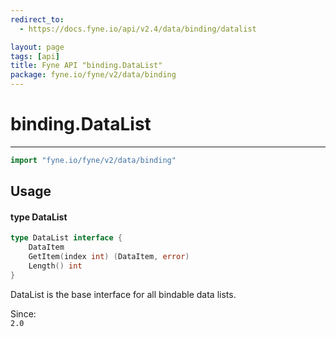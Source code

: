 ```yaml
---
redirect_to:
  - https://docs.fyne.io/api/v2.4/data/binding/datalist

layout: page
tags: [api]
title: Fyne API "binding.DataList"
package: fyne.io/fyne/v2/data/binding
---
```

# binding.DataList
---

```go
import "fyne.io/fyne/v2/data/binding"
```

## Usage

#### type DataList

```go
type DataList interface {
	DataItem
	GetItem(index int) (DataItem, error)
	Length() int
}
```

DataList is the base interface for all bindable data lists.


<div class="since">Since: <code>
2.0</code></div>
